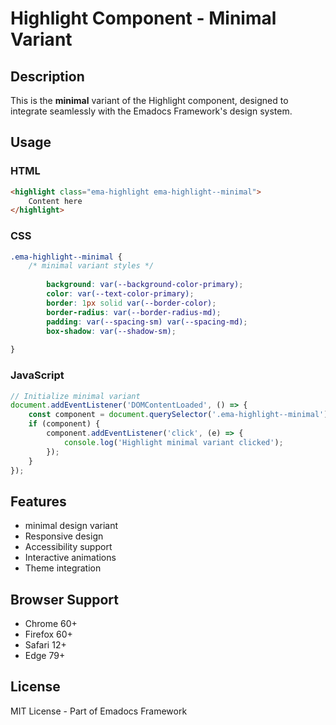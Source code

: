 # Highlight Component - Minimal Variant

## Description
This is the **minimal** variant of the Highlight component, designed to integrate seamlessly with the Emadocs Framework's design system.

## Usage

### HTML
```html
<highlight class="ema-highlight ema-highlight--minimal">
    Content here
</highlight>
```

### CSS
```css
.ema-highlight--minimal {
    /* minimal variant styles */
    
        background: var(--background-color-primary);
        color: var(--text-color-primary);
        border: 1px solid var(--border-color);
        border-radius: var(--border-radius-md);
        padding: var(--spacing-sm) var(--spacing-md);
        box-shadow: var(--shadow-sm);
    
}
```

### JavaScript
```javascript
// Initialize minimal variant
document.addEventListener('DOMContentLoaded', () => {
    const component = document.querySelector('.ema-highlight--minimal');
    if (component) {
        component.addEventListener('click', (e) => {
            console.log('Highlight minimal variant clicked');
        });
    }
});
```

## Features
- minimal design variant
- Responsive design
- Accessibility support
- Interactive animations
- Theme integration

## Browser Support
- Chrome 60+
- Firefox 60+
- Safari 12+
- Edge 79+

## License
MIT License - Part of Emadocs Framework
